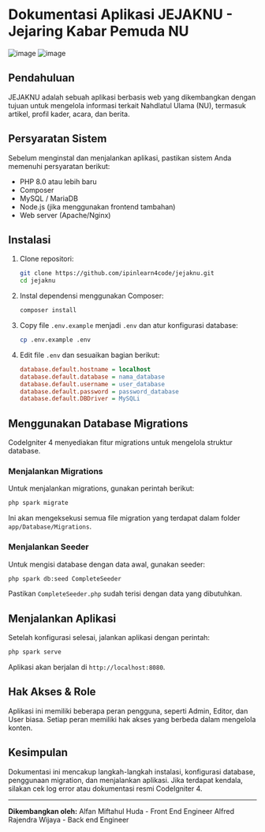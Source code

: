 
# Dokumentasi Aplikasi JEJAKNU - Jejaring Kabar Pemuda NU
![image](https://github.com/user-attachments/assets/dd91210e-054f-4be6-8d0a-63f036d811aa)
![image](https://github.com/user-attachments/assets/59114f7a-b55c-4723-a212-70d43909011d)


## Pendahuluan
JEJAKNU adalah sebuah aplikasi berbasis web yang dikembangkan dengan tujuan untuk mengelola informasi terkait Nahdlatul Ulama (NU), termasuk artikel, profil kader, acara, dan berita.

## Persyaratan Sistem
Sebelum menginstal dan menjalankan aplikasi, pastikan sistem Anda memenuhi persyaratan berikut:
- PHP 8.0 atau lebih baru
- Composer
- MySQL / MariaDB
- Node.js (jika menggunakan frontend tambahan)
- Web server (Apache/Nginx)

## Instalasi
1. Clone repositori:
   ```bash
   git clone https://github.com/ipinlearn4code/jejaknu.git
   cd jejaknu
   ```

2. Instal dependensi menggunakan Composer:
   ```bash
   composer install
   ```

3. Copy file `.env.example` menjadi `.env` dan atur konfigurasi database:
   ```bash
   cp .env.example .env
   ```

4. Edit file `.env` dan sesuaikan bagian berikut:
   ```ini
   database.default.hostname = localhost
   database.default.database = nama_database
   database.default.username = user_database
   database.default.password = password_database
   database.default.DBDriver = MySQLi
   ```

## Menggunakan Database Migrations
CodeIgniter 4 menyediakan fitur migrations untuk mengelola struktur database.

### Menjalankan Migrations
Untuk menjalankan migrations, gunakan perintah berikut:
```bash
php spark migrate
```
Ini akan mengeksekusi semua file migration yang terdapat dalam folder `app/Database/Migrations`.

### Menjalankan Seeder
Untuk mengisi database dengan data awal, gunakan seeder:
```bash
php spark db:seed CompleteSeeder
```
Pastikan `CompleteSeeder.php` sudah terisi dengan data yang dibutuhkan.

## Menjalankan Aplikasi
Setelah konfigurasi selesai, jalankan aplikasi dengan perintah:
```bash
php spark serve
```
Aplikasi akan berjalan di `http://localhost:8080`.

## Hak Akses & Role
Aplikasi ini memiliki beberapa peran pengguna, seperti Admin, Editor, dan User biasa. Setiap peran memiliki hak akses yang berbeda dalam mengelola konten.

## Kesimpulan
Dokumentasi ini mencakup langkah-langkah instalasi, konfigurasi database, penggunaan migration, dan menjalankan aplikasi. Jika terdapat kendala, silakan cek log error atau dokumentasi resmi CodeIgniter 4.

---
**Dikembangkan oleh:**
Alfan Miftahul Huda - Front End Engineer
Alfred Rajendra Wijaya - Back end Engineer
